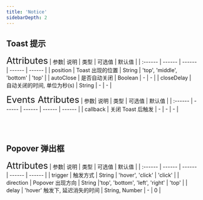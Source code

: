 ```yaml
---
title: 'Notice'
sidebarDepth: 2
---
```


## Toast 提示
<ClientOnly>
  <toast-demo/>
<font size=5>Attributes</font>
| 参数| 说明 | 类型 | 可选值 | 默认值 |
| :------ | ------ | ------ | ------ | ------ |
| position | Toast 出现的位置 | String | 'top', 'middle', 'bottom' | 'top' |
| autoClose | 是否自动关闭 | Boolean | - | - |
| closeDelay | 自动关闭的时间, 单位为秒(s) | String | - | - |

<font size=5>Events Attributes</font>
| 参数| 说明 | 类型 | 可选值 | 默认值 |
| :------ | ------ | ------ | ------ | ------ |
| callback | 关闭 Toast 后触发 | - | - | - |
</ClientOnly>

<br><br>

## Popover 弹出框
<ClientOnly>
  <popover-demo/>

<font size=5>Attributes</font>
| 参数| 说明 | 类型 | 可选值 | 默认值 |
| :------ | ------ | ------ | ------ | ------ |
| trigger | 触发方式 | String | 'hover', 'click' | 'click' |
| direction | Popover 出现方向 | String |'top', 'bottom', 'left', 'right' | 'top' |
| delay | 'hover' 触发下, 延迟消失的时间 | String, Number | - | 0 |

</ClientOnly>
